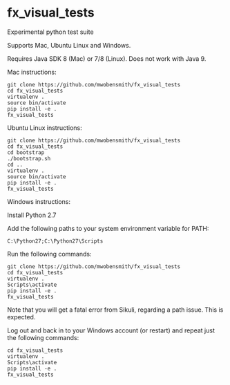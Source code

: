 # fx_visual_tests
Experimental python test suite

Supports Mac, Ubuntu Linux and Windows.

Requires Java SDK 8 (Mac) or 7/8 (Linux). Does not work with Java 9.

Mac instructions:

    git clone https://github.com/mwobensmith/fx_visual_tests
    cd fx_visual_tests
    virtualenv .
    source bin/activate
    pip install -e .
    fx_visual_tests

Ubuntu Linux instructions:

    git clone https://github.com/mwobensmith/fx_visual_tests
    cd fx_visual_tests
    cd bootstrap
    ./bootstrap.sh
    cd ..
    virtualenv .
    source bin/activate
    pip install -e .
    fx_visual_tests
    
Windows instructions:

Install Python 2.7

Add the following paths to your system environment variable for PATH:

    C:\Python27;C:\Python27\Scripts

Run the following commands:

    git clone https://github.com/mwobensmith/fx_visual_tests
    cd fx_visual_tests
    virtualenv .
    Scripts\activate
    pip install -e .
    fx_visual_tests
    
Note that you will get a fatal error from Sikuli, regarding a path issue. This is expected. 

Log out and back in to your Windows account (or restart) and repeat just the following commands:

    cd fx_visual_tests
    virtualenv .
    Scripts\activate
    pip install -e .
    fx_visual_tests
    
